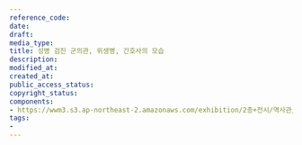 ```yaml
---
reference_code: 
date: 
draft: 
media_type: 
title: 성병 검진 군의관, 위생병, 간호사의 모습
description: 
modified_at: 
created_at: 
public_access_status: 
copyright_status: 
components:
- https://wwm3.s3.ap-northeast-2.amazonaws.com/exhibition/2층+전시/역사관/완_성병검진대+등/성병+검진+군의관,+위생병,+간호사의+모습.JPG
tags:
- 
---
```

